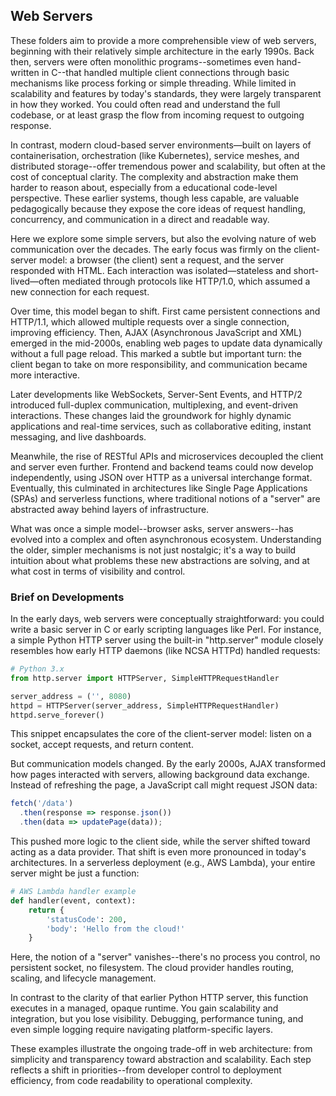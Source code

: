 
## Web Servers

These folders aim to provide a more comprehensible view of web servers, beginning with their relatively
simple architecture in the early 1990s. Back then, servers were often monolithic programs--sometimes even
hand-written in C--that handled multiple client connections through basic mechanisms like process forking
or simple threading. While limited in scalability and features by today's standards, they were largely
transparent in how they worked. You could often read and understand the full codebase, or at least grasp
the flow from incoming request to outgoing response.

In contrast, modern cloud-based server environments—built on layers of containerisation, orchestration
(like Kubernetes), service meshes, and distributed storage--offer tremendous power and scalability, but
often at the cost of conceptual clarity. The complexity and abstraction make them harder to reason about,
especially from a educational code-level perspective. These earlier systems, though less capable, are
valuable pedagogically because they expose the core ideas of request handling, concurrency, and communication
in a direct and readable way.

Here we explore some simple servers, but also the evolving nature of web communication over the decades.
The early focus was firmly on the client-server model: a browser (the client) sent a request, and the server
responded with HTML. Each interaction was isolated—stateless and short-lived—often mediated through
protocols like HTTP/1.0, which assumed a new connection for each request.

Over time, this model began to shift. First came persistent connections and HTTP/1.1, which allowed multiple
requests over a single connection, improving efficiency. Then, AJAX (Asynchronous JavaScript and XML)
emerged in the mid-2000s, enabling web pages to update data dynamically without a full page reload. This
marked a subtle but important turn: the client began to take on more responsibility, and communication
became more interactive.

Later developments like WebSockets, Server-Sent Events, and HTTP/2 introduced full-duplex communication,
multiplexing, and event-driven interactions. These changes laid the groundwork for highly dynamic
applications and real-time services, such as collaborative editing, instant messaging, and live dashboards.

Meanwhile, the rise of RESTful APIs and microservices decoupled the client and server even further.
Frontend and backend teams could now develop independently, using JSON over HTTP as a universal interchange
format. Eventually, this culminated in architectures like Single Page Applications (SPAs) and serverless
functions, where traditional notions of a "server" are abstracted away behind layers of infrastructure.

What was once a simple model--browser asks, server answers--has evolved into a complex and often asynchronous
ecosystem. Understanding the older, simpler mechanisms is not just nostalgic; it's a way to build intuition
about what problems these new abstractions are solving, and at what cost in terms of visibility and control.


### Brief on Developments

In the early days, web servers were conceptually straightforward: you could write a basic server in C or
early scripting languages like Perl. For instance, a simple Python HTTP server using the built-in
"http.server" module closely resembles how early HTTP daemons (like NCSA HTTPd) handled requests:

```python
# Python 3.x
from http.server import HTTPServer, SimpleHTTPRequestHandler

server_address = ('', 8080)
httpd = HTTPServer(server_address, SimpleHTTPRequestHandler)
httpd.serve_forever()
```

This snippet encapsulates the core of the client-server model: listen on a socket, accept requests,
and return content.

But communication models changed. By the early 2000s, AJAX transformed how pages interacted with
servers, allowing background data exchange. Instead of refreshing the page, a JavaScript call might
request JSON data:

```javascript
fetch('/data')
  .then(response => response.json())
  .then(data => updatePage(data));
```

This pushed more logic to the client side, while the server shifted toward acting as a data provider.
That shift is even more pronounced in today's architectures. In a serverless deployment (e.g., AWS Lambda),
your entire server might be just a function:

```python
# AWS Lambda handler example
def handler(event, context):
    return {
        'statusCode': 200,
        'body': 'Hello from the cloud!'
    }
```

Here, the notion of a "server" vanishes--there's no process you control, no persistent socket, no filesystem.
The cloud provider handles routing, scaling, and lifecycle management.

In contrast to the clarity of that earlier Python HTTP server, this function executes in a managed, opaque
runtime. You gain scalability and integration, but you lose visibility. Debugging, performance tuning, and
even simple logging require navigating platform-specific layers.

These examples illustrate the ongoing trade-off in web architecture: from simplicity and transparency toward
abstraction and scalability. Each step reflects a shift in priorities--from developer control to deployment
efficiency, from code readability to operational complexity.
